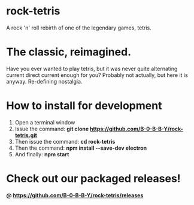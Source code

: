 # rock-tetris
A rock 'n' roll rebirth of one of the legendary games, tetris.

# The classic, reimagined.

Have you ever wanted to play tetris, but it was never quite alternating current direct current enough for you? Probably not actually, but here it is anyway. Re-defining nostalgia.

# How to install for development

1) Open a terminal window
2) Issue the command: **git clone https://github.com/B-0-B-B-Y/rock-tetris.git**
3) Then issue the command: **cd rock-tetris**
2) Then the command: **npm install --save-dev electron**
4) And finally: **npm start**

# Check out our packaged releases!
**@ https://github.com/B-0-B-B-Y/rock-tetris/releases**
